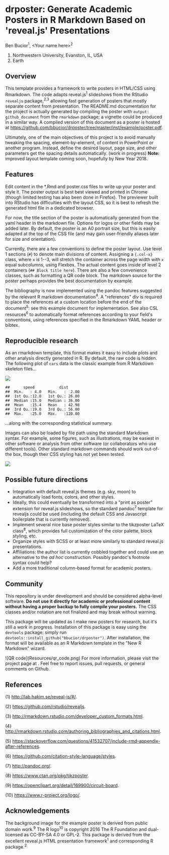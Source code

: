 drposter: Generate Academic Posters in R Markdown Based on 'reveal.js' Presentations
================
<span class="presenter">Ben Bucior<sup>1</sup></span>, &lt;Your name here&gt;<sup>2</sup>
<ol class="affiliations">
<li>
Northwestern University, Evanston, IL, USA
</li>
<li>
Earth
</li>
</ol>

Overview
--------

This template provides a framework to write posters in HTML/CSS using Rmarkdown. The code adapts reveal.js<sup>1</sup> slideshows from the RStudio `revealjs` package,<sup>2,3</sup> allowing fast generation of posters that mostly separate content from presentation. The README.md documentation for the project is actually generated by compiling the poster with `output: github_document` from the `rmarkdown` package; a vignette could be produced in a similar way. A compiled version of this document as a poster is hosted at <https://github.com/bbucior/drposter/tree/master/inst/example/poster.pdf>.

Ultimately, one of the main objectives of this project is to avoid manually tweaking the spacing, element-by-element, of content in PowerPoint or another program. Instead, define the desired layout, page size, and other parameters get the spacing details automatically. (work in progress) **Note:** improved layout template coming soon, hopefully by New Year 2018.

Features
--------

Edit content in the \*.Rmd and poster.css files to write up your poster and style it. The poster output is best best viewed and printed in Chrome (though limited testing has also been done in Firefox). The previewer built into RStudio has difficulties with the layout CSS, so it is best to refresh the generated html file in a dedicated browser.

For now, the title section of the poster is automatically generated from the yaml header in the markdown file. Options for logos or other fields may be added later. By default, the poster is an A0 portrait size, but this is easily adapted at the top of the CSS file (and may gain user-friendly aliases later for size and orientation).

Currently, there are a few conventions to define the poster layout. Use level 1 sections (`#`) to denote main divisions of content. Assigning a `{.col-x}` class, where `x` is 1--3, will stretch the container across the page width with `x` equal subcolumns, using Flexbox. The actual content goes inside of level 2 containers (`## Block title here`). There are also a few convenience classes, such as formatting a QR code block. The markdown source for the poster perhaps provides the best documentation by example.

The bibliography is now implemented using the pandoc features suggested by the relevant R markdown documentation<sup>4</sup>. A "references" div is required to place the references at a custom location before the end of the document<sup>5</sup>: see this example document for implementation. See also CSL resources<sup>6</sup> to automatically format references according to your field's conventions, using references specified in the Rmarkdown YAML header or bibtex.

Reproducible research
---------------------

As an rmarkdown template, this format makes it easy to include plots and other analysis directly generated in R. By default, the raw code is hidden. The following plot of `cars` data is the classic example from R Markdown skeleton files...

![](update_notice_files/figure-markdown_github-ascii_identifiers/unnamed-chunk-1-1.png)

    ##      speed           dist       
    ##  Min.   : 4.0   Min.   :  2.00  
    ##  1st Qu.:12.0   1st Qu.: 26.00  
    ##  Median :15.0   Median : 36.00  
    ##  Mean   :15.4   Mean   : 42.98  
    ##  3rd Qu.:19.0   3rd Qu.: 56.00  
    ##  Max.   :25.0   Max.   :120.00

...along with the corresponding statistical summary.

Images can also be loaded by file path using the standard Markdown syntax. For example, some figures, such as illustrations, may be easiest in other software or analysis from other software (or collaborators who use different tools). Other standard markdown commands should work out-of-the box, though their CSS styling has not yet been tested.

![](Resources/Rlogo.svg)

Possible future directions
--------------------------

-   Integration with default reveal.js themes (e.g. sky, moon) to automatically load fonts, colors, and other styles.
-   Ideally, this could eventually be transformed into a "print as poster" extension for reveal.js slideshows, so the standard pandoc<sup>7</sup> template for revealjs could be used (including the default CSS and Javascript boilerplate that is currently removed).
-   Implement several nice base poster styles similar to the tikzposter LaTeX class<sup>8</sup>, which provides full customization of the color palette, block styling, etc.
-   Organize styles with SCSS or at least more similarly to standard reveal.js presentations.
-   Affiliations: the author list is currently cobbled together and could use an alternative to the *ad hoc* construction. Possibly pandoc's footnote syntax could help?
-   Add a more traditional column-based format for academic posters.

Community
---------

This repository is under development and should be considered alpha-level software. **Do not use it directly for academic or professional content without having a proper backup to fully compile your posters.** The CSS classes and/or notation are not finalized and may break without warning.

This package will be updated as I make new posters for research, but it's still a work in progress. Installation of this package is easy using the `devtools` package: simply run `devtools::install_github("bbucior/drposter")`. After installation, the format will be available as an R Markdown template in the "New R Markdown" wizard.

<p class="qr">
![QR code](Resources/qr_code.png) For more information, please visit the project page at <https://github.com/bbucior/drposter>. Feel free to report issues, pull requests, or general comments on Github.
</p>

References
----------

(1) <http://lab.hakim.se/reveal-js/#/>.

(2) <https://github.com/rstudio/revealjs>.

(3) <http://rmarkdown.rstudio.com/developer_custom_formats.html>.

(4) <http://rmarkdown.rstudio.com/authoring_bibliographies_and_citations.html>.

(5) <https://stackoverflow.com/questions/41532707/include-rmd-appendix-after-references>.

(6) <https://github.com/citation-style-language/styles>.

(7) <http://pandoc.org/>.

(8) <https://www.ctan.org/pkg/tikzposter>.

(9) <https://openclipart.org/detail/169900/circuit-board>.

(10) <https://www.r-project.org/logo/>.

Acknowledgements
----------------

The background image for the example poster is derived from public domain work.<sup>9</sup> The R logo<sup>10</sup> is copyright 2016 The R Foundation and dual-licensed as CC-BY-SA 4.0 or GPL-2. This package is derived from the excellent reveal.js HTML presentation framework<sup>1</sup> and corresponding R package.<sup>2</sup>
